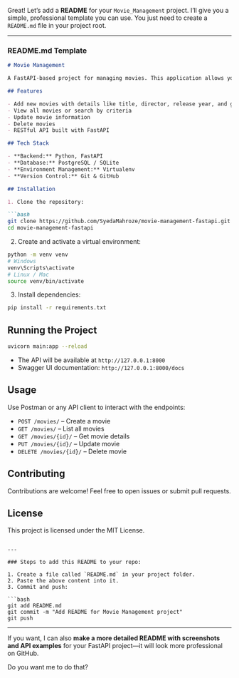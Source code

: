 Great! Let’s add a **README** for your `Movie_Management` project. I’ll give you a simple, professional template you can use. You just need to create a `README.md` file in your project root.

---

### **README.md Template**

````markdown
# Movie Management

A FastAPI-based project for managing movies. This application allows you to create, read, update, and delete movie records with a simple API.

## Features

- Add new movies with details like title, director, release year, and genre
- View all movies or search by criteria
- Update movie information
- Delete movies
- RESTful API built with FastAPI

## Tech Stack

- **Backend:** Python, FastAPI
- **Database:** PostgreSQL / SQLite
- **Environment Management:** Virtualenv
- **Version Control:** Git & GitHub

## Installation

1. Clone the repository:

```bash
git clone https://github.com/SyedaMahroze/movie-management-fastapi.git
cd movie-management-fastapi
````

2. Create and activate a virtual environment:

```bash
python -m venv venv
# Windows
venv\Scripts\activate
# Linux / Mac
source venv/bin/activate
```

3. Install dependencies:

```bash
pip install -r requirements.txt
```

## Running the Project

```bash
uvicorn main:app --reload
```

* The API will be available at `http://127.0.0.1:8000`
* Swagger UI documentation: `http://127.0.0.1:8000/docs`

## Usage

Use Postman or any API client to interact with the endpoints:

* `POST /movies/` – Create a movie
* `GET /movies/` – List all movies
* `GET /movies/{id}/` – Get movie details
* `PUT /movies/{id}/` – Update movie
* `DELETE /movies/{id}/` – Delete movie

## Contributing

Contributions are welcome! Feel free to open issues or submit pull requests.

## License

This project is licensed under the MIT License.

````

---

### Steps to add this README to your repo:

1. Create a file called `README.md` in your project folder.  
2. Paste the above content into it.  
3. Commit and push:

```bash
git add README.md
git commit -m "Add README for Movie Management project"
git push
````

---

If you want, I can also **make a more detailed README with screenshots and API examples** for your FastAPI project—it will look more professional on GitHub.

Do you want me to do that?

